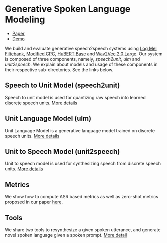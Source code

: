 # Generative Spoken Language Modeling

* [Paper](https://arxiv.org/abs/2102.01192)
* [Demo](https://speechbot.github.io/gslm/index.html)

We build and evaluate generative speech2speech systems using [Log Mel Filtebank](https://pytorch.org/audio/stable/compliance.kaldi.html#fbank), [Modified CPC](https://github.com/khulnasoft/CPC_audio), [HuBERT Base](https://github.com/pytorch/kairseq/tree/main/examples/hubert) and [Wav2Vec 2.0 Large](https://github.com/pytorch/kairseq/tree/main/examples/wav2vec). Our system is composed of three components, namely, *speech2unit*, *ulm* and *unit2speech*. We explain about models and usage of these components in their respective sub-directories. See the links below.

## Speech to Unit Model (speech2unit)
Speech to unit model is used for quantizing raw speech into learned discrete speech units. [More details](speech2unit)

## Unit Language Model (ulm)
Unit Language Model is a generative language model trained on discrete speech units. [More details](ulm)

## Unit to Speech Model (unit2speech)
Unit to speech model is used for synthesizing speech from discrete speech units. [More details](unit2speech)

## Metrics
We show how to compute ASR based metrics as well as zero-shot metrics proposed in our paper [here](metrics).

## Tools
We share two tools to resynthesize a given spoken utterance, and generate novel spoken language given a spoken prompt. [More detail](tools)
